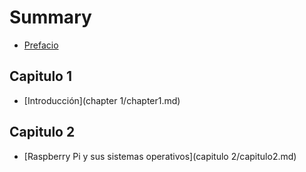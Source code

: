# Summary

* [Prefacio](README.md)
 
## Capitulo 1

* [Introducción](chapter 1/chapter1.md)

## Capitulo 2

* [Raspberry Pi y sus sistemas operativos](capitulo 2/capitulo2.md)



